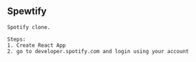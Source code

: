 ## Spewtify
    Spotify clone.
    
    Steps:
    1. Create React App
    2. go to developer.spotify.com and login using your account
    
    